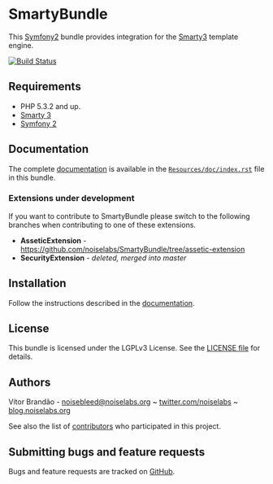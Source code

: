 SmartyBundle
============

This [Symfony2](http://symfony.com/) bundle provides integration for the [Smarty3](http://www.smarty.net/) template engine.

[![Build Status](https://secure.travis-ci.org/noiselabs/SmartyBundle.png?branch=master)](http://travis-ci.org/noiselabs/SmartyBundle)

Requirements
------------

* PHP 5.3.2 and up.
* [Smarty 3](http://www.smarty.net)
* [Symfony 2](http://www.symfony.com)

Documentation
-------------

The complete [documentation](https://github.com/noiselabs/SmartyBundle/blob/master/Resources/doc/index.rst) is available in the [`Resources/doc/index.rst`](https://github.com/noiselabs/SmartyBundle/blob/master/Resources/doc/index.rst) file in this bundle.

### Extensions under development

If you want to contribute to SmartyBundle please switch to the following branches when contributing to one of these extensions.

* **AsseticExtension** - https://github.com/noiselabs/SmartyBundle/tree/assetic-extension
* **SecurityExtension** - *deleted, merged into master*

Installation
------------

Follow the instructions described in the [documentation](https://github.com/noiselabs/SmartyBundle/blob/master/Resources/doc/index.rst).

License
-------

This bundle is licensed under the LGPLv3 License. See the [LICENSE file](https://github.com/noiselabs/SmartyBundle/blob/master/Resources/meta/LICENSE) for details.

Authors
-------

Vítor Brandão - <noisebleed@noiselabs.org> ~ [twitter.com/noiselabs](http://twitter.com/noiselabs) ~ [blog.noiselabs.org](http://blog.noiselabs.org)

See also the list of [contributors](https://github.com/noiselabs/SmartyBundle/contributors) who participated in this project.

Submitting bugs and feature requests
------------------------------------

Bugs and feature requests are tracked on [GitHub](https://github.com/noiselabs/SmartyBundle/issues).